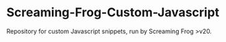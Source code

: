 # Screaming-Frog-Custom-Javascript
Repository for custom Javascript snippets, run by Screaming Frog >v20.
